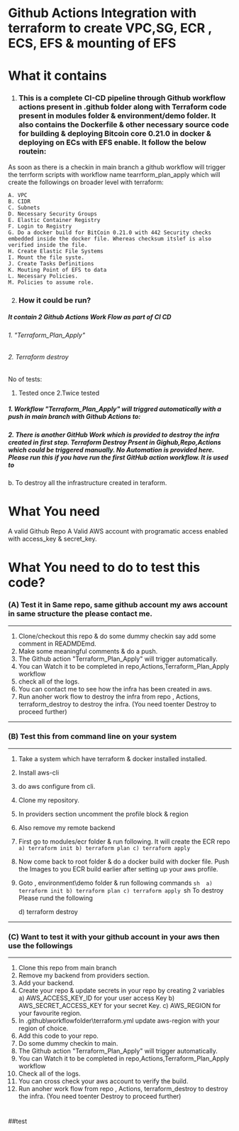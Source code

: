 Github Actions Integration with terraform to create VPC,SG, ECR , ECS, EFS & mounting of EFS
==================================================================================================
# What it contains
1. ### This is a complete CI-CD pipeline through Github workflow actions present in .github folder along with Terraform code present in modules folder & environment/demo folder. It also contains the Dockerfile & other necessary source code for building & deploying Bitcoin core 0.21.0 in docker & deploying on ECs with EFS enable. It follow the below routein:
As soon as there is a checkin in main branch a github workflow will trigger the terrform scripts with workflow name tearrform_plan_apply which will create the followings on broader level with terraform:

    A. VPC
    B. CIDR
    C. Subnets
    D. Necessary Security Groups
    E. Elastic Container Registry
    F. Login to Registry
    G. Do a docker build for BitCoin 0.21.0 with 442 Security checks embedded inside the docker file. Whereas checksum itslef is also verified inside the file.
    H. Create Elastic File Systems
    I. Mount the file syste.
    J. Create Tasks Definitions
    K. Mouting Point of EFS to data
    L. Necessary Policies.
    M. Policies to assume role.

2. ### How it could be run?
##### It contain 2 Github Actions Work Flow as part of CI CD
   ###### 1. "Terraform_Plan_Apply"
   ###### 2. Terraform destroy
   
   No of tests:
   1. Tested once
   2.Twice tested

##### 1. Workflow "Terraform_Plan_Apply" will triggred automatically with a push in main branch with Github Actions to:

##### 2. There is another GitHub Work which is provided to destroy the infra created in first step. Terraform Destroy Prsent in Gighub,Repo,Actions which could be triggered manually. No Automation is provided here. Please run this if you have run the first GitHub action workflow. It is used to 
b. To destroy all the infrastructure created in teraform.

What You need
===============
A valid Github Repo 
A Valid AWS account with programatic access enabled with access_key & secret_key.

What You need to do to test this code?
======================================
### (A) Test it in Same repo, same github account my aws account in same structure the please contact me.
----------------------------------------
1. Clone/checkout this repo & do some dummy checkin say add some comment in READMDEmd.
2. Make some meaningful comments & do a push.
3. The Github action "Terraform_Plan_Apply" will trigger automatically.
4. You can Watch it to be completed in repo,Actions,Terraform_Plan_Apply workflow
5. check all of the logs.
6. You can contact me to see how the infra has been created in aws.
7. Run anoher work flow to destroy the infra from 
   repo , Actions, terraform_destroy to destroy the infra. (You need toenter Destroy to proceed further)
----------------------------------------------
### (B) Test this from command line on your system
------------------------------
1. Take a system which have terraform & docker installed installed.
2. Install aws-cli
3. do aws configure from cli.
4. Clone my repository.
5. In providers section uncomment the profile block & region
6. Also remove my remote backend
7. First go to modules/ecr folder & run following. It will create the ECR repo
           ``
               a) terraform init
               b) terraform plan
               c) terraform apply
            ``
8. Now come back to root folder & do a docker build with docker file. Push the Images to you ECR build earlier after setting up your aws profile.
9. Goto , environment\demo folder & run following commands
  ``sh 
   a) terraform init
   b) terraform plan
   c) terraform apply
  ``sh
   To destroy Please rund the following

   d) terraform destroy
-------------------------------------------------------
### (C) Want to test it with your github account in your aws  then use the followings
---------------------------------------------------
1. Clone this repo from main branch
2. Remove my backend from providers section.
3. Add your backend.
4. Create your repo & update secrets in your repo by creating 2 variables 
    a) AWS_ACCESS_KEY_ID for your user access Key
    b) AWS_SECRET_ACCESS_KEY for your secret Key.
    c) AWS_REGION for your favourite region.
5. In .github\workflowfolder\terraform.yml update aws-region with your region of choice.
6. Add this code to your repo.
7. Do some dummy checkin to main.
8. The Github action "Terraform_Plan_Apply" will trigger automatically.
9. You can Watch it to be completed in repo,Actions,Terraform_Plan_Apply workflow
10. Check all of the logs.
11. You can cross check your aws account to verify the build.
12. Run anoher work flow from repo , Actions, terraform_destroy to destroy the infra. (You need toenter Destroy to proceed further)
#

##test



